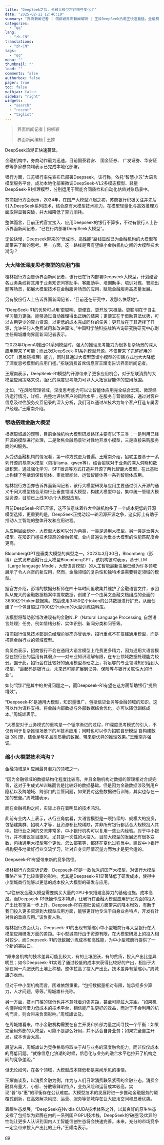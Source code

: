 ```yaml
---
title: "DeepSeek之后，金融大模型将迎哪些变化？"
date: "2025-02-11 12:46:10"
summary: "界面新闻记者 | 何柳颖界面新闻编辑 | 王姝DeepSeek热潮正快速蔓延。金融机构中，券商动作最..."
categories:
  - "qq"
lang:
  - "zh-CN"
translations:
  - "zh-CN"
tags:
  - "qq"
menu: ""
thumbnail: ""
lead: ""
comments: false
authorbox: false
pager: true
toc: false
mathjax: false
sidebar: "right"
widgets:
  - "search"
  - "recent"
  - "taglist"
---
```


> 界面新闻记者 | 何柳颖
> 
> 界面新闻编辑 | 王姝

DeepSeek热潮正快速蔓延。

金融机构中，券商动作最为迅速。目前国泰君安、 国金证券、 广发证券、华安证券等多家券商均表示已完成本地化部署。

银行方面，江苏银行率先宣布已部署Deepseek，该行称，依托“智慧小苏”大语言模型服务平台，成功本地化部署微调DeepSeek-VL2多模态模型、轻量DeepSeek-R1推理模型，分别运用于智能合同质检和自动化估值对账场景中。

苏商银行方面表示，2024年，在国产大模型兴起之初，苏商银行积极关注并先后引入DeepSeek系列技术，结合原有大模型技术能力，在模型轻量化与高效推理方面取得显著突破，并大幅降低了算力消耗。

整体而言，目前正式官宣接入、应用Deepseek的银行不算多，不过有银行人士告诉界面新闻记者，“已在行内部署DeepSeek大模型”。

无论快慢，Deepseek带来的“低成本、高性能”路线显然已为金融机构的大模型布局带来了新的思考。另一方面，这一路线是否有望缩小金融机构之间的大模型技术鸿沟？

### **大大降低深度思考模型的应用门槛**

桂林银行方面告诉界面新闻记者，该行已在行内部署Deepseek大模型，计划结合各业务条线将其用于业务知识问答助手、客服助手、培训助手、培训对练、智能出题等场景，拓展大模型技术在金融服务场景的应用，赋能金融服务高质量发展。

另有股份行人士告诉界面新闻记者，“目前还在研究中，没那么快落地”。

“DeepSeek-R1的优势可以用‘更聪明、更便宜、更开放’来概括。更聪明在于自主学习能力更强，能够通过自动推理得出正确的结果；更便宜在于借助算法优势，可以占用更少的算力资源，以更低的成本完成同样的任务；更开放在于其选择了开源，允许任何人免费试用和改进算法。”中国科学院科技战略咨询研究院研究中心副主任周城雄向界面新闻记者表示。

“2023年OpenAI推出O1系列模型时，强大的推理思考能力为很多复杂场景的深入应用带来了可能；而此次DeepSeek-R1系列模型开源，不仅带来了完整好用的COT（思维链推理）能力，同时其通过大模型蒸馏小模型的实践方式也大大降低了深度思考模型的应用门槛。”招联消费首席信息官王耀南告诉界面新闻记者。

王耀南表示，DeepSeek-R1模型的开源带来了更多应用机会，对于招联消费的大模型应用策略来说，强化的深度思考能力可以大大拓宽智能体的应用范围。

比如，“在风险管理领域，深度思考能力可以让智能体应用完全结合宏观、微观经济运行情况，详细、完整地评估客户的风险水平；在服务与营销领域，通过对客户信息及过往服务交互记录的深入分析，我们可以通过AI技术为每个客户打造专属客户经理。”王耀南介绍。

### **帮助搭建金融大模型**

根据周城雄的观察，目前金融机构大模型研发路径主要有以下三类：一是利用已经开源的模型进行处理，二是聚焦金融场景针对性地开发小模型，三是直接采购服务商的AI服务。

从受访金融机构的情况看，第一种方式更为普遍。王耀南介绍，招联主要基于一系列开源的基座大模型（包括llama、qwen等），结合招联对于业务的深入洞察和数据积累，通过强化学习、SFT微调等方式打造并开源了两代智鹿大模型，在此基础上构建了包括消保智能体、审批智能体、运营智能体等一系列智能体应用。

桂林银行方面亦告诉界面新闻记者，该行大模型研发与应用主要通过引入开源的通义千问大模型结合采购行业垂直领域大模型，构建大模型中台，集中统一管理大模型资源，目前已上线30余个大模型应用。

目前DeepSeek-R1已开源，这不仅意味着各大金融机构多了一个成本更低的开源模型选择，更重要的是，DeepSeek正搅动起一轮闭源开源之争，这实际上有助于推动人工智能的整体开发和应用进程。

从应用层面划分，大模型大致可以分为两类，一类是通用大模型，另一类是垂类大模型。在知识门槛技术较高的金融领域，业内普遍认为垂类大模型的性能匹配度会更高。

BloombergGPT是垂类大模型的典型之一。2023年3月30日，Bloomberg（彭博）正式发布金融行业大模型BloombergGPT，该机构彼时表示，基于LLM（Large language Model，大型语言模型）的人工智能最新进展已经为许多领域展示了令人兴奋的新应用，然而，金融领域的复杂性和独特术语需要特定领域的模型。

据官方介绍，彭博的数据分析师在四十年时间里收集并维护了金融语言文件，该团队从庞大的金融数据档案中提取数据，创建了一个由英文金融文档组成的全面的3630亿个token数据集。然后使用3450亿个token的公共数据进行扩充，从而创建了一个包含超过7000亿个token的大型训练语料库。

该模型将帮助彭博改进现有的金融NLP（Natural Language Processing, 自然语言处理）任务，例如情绪分析、实体识别、新闻分类和问答等。

招商银行信息技术部副总经理俞吴杰亦曾表示，招行重点不在搭建通用模型，而是搭建金融行业的领域模型。

俞吴杰表示，招商银行不会在通用大语言模型上花费更多精力，因为通用大语言模型在银行业的运用有其弱点——对专业知识理解有限，在专业领域数据处理能力较弱。囿于此，招行会在比较好的通用模型基础之上，将足够的专业领域知识给到大模型，“最起码是银行业，未来还可能扩展到证券、保险等与银行关联性大的行业”。

如何“喂料”是其中的关键问题之一，而Deepseek-R1有望在这方面帮助银行“提质增效”。

“Deepseek-R1是通用大模型，知识量很广，包括信贷业务等金融领域的知识，这可以作为语料支持。将金融内部数据与外部数据结合优化，亦可以降低训练成本。”周城雄表示。

“大模型对于业务模式的重构是一个循序渐进的过程，R1深度思考模式的引入，不仅有利于复杂推理场景下的AI技术应用；同时也可以作为招联自研模型‘自构建数据’的引擎，结合足够多且高质量的数据，带来更优异的推理效果。”王耀南亦强调。

### **缩小大模型技术鸿沟？**

金融领域是AI应用最具潜力的领域之一。

“因为金融领域的数据结构化程度比较高，并且金融机构对数据的管理相对合规完善，这对于生成式AI训练而言是比较好的数据基础。但是因为金融数据涉及到用户隐私以及跨地域、跨部门的监管问题，如果要对这些数据进行训练，其实也存在一定的壁垒。”周城雄表示。

而在金融机构之间，实际上存在着明显的技术鸿沟。

此前有业内人士表示，从行业角度看，大语言模型是一项持续的、规模大的投资，包括建集群、招聘人才等，且资源都比较稀缺，并非所有银行都适合大规模投入其中。银行业之间的交流非常多，中小银行机构可以复用一些业内经验。对于中小银行，并不建议盲目跟风，尤其是一次性的大投入，目前大模型的发展还有很多变数，包括通用大模型哪个更优，怎么部署等，都还在变化过程当中。建议中小银行机构更多地做好行业交流学习，针对自身实际情况量力而为才是更合适的。

Deepseek-R1有望带来新的竞争路径。

桂林银行方面告诉记者，Deepseek-R1是一款优秀的国产大模型，对该行大模型策略产生了比较重要的影响。尤其是Deepseek-R1显著降低了研发成本，使得中小型城商行能够以更低的成本投入大模型的研发与应用。

“以往研发金融大模型需要购买大量的GPU卡来搭建高算力的基础设施，成本高昂。而Deepseek-R1低操作成本特点，让我行在金融大模型应用研发方面的投入产出比有望进一步上升。Deepseek-R1在基础设施方面带来的降本增效，有助于我们投入更多资源到大模型应用方面，能够更好地专注于自身业务特点，开发有针对性的垂直应用。”该负责人称。

桂林银行方面认为，Deepseek-R1的出现有望缩小中小型城商行与大型银行在大模型应用研发方面的差距。中小型城商行由于资源有限，在大模型研发上的投入相对较少，而Deepseek-R1的低数据训练成本和高性能，为中小型城商行提供了一个新的突破口。

“原来各机构的技术差异可能比较大，有的土壤肥沃，有的贫瘠，投入产出比差异明显；如今Deepseek-R1实现了通过较低的成本来获得比较好的产出，相当于大家在同一片肥沃的土壤上种植，整体拉高了投入产出比，技术差异有望缩小。”周城雄亦表示。

但对于中小型机构而言，困难依然重重。“包括数据量相对有限，能承担多少算力，人才问题，等等。”周城雄补充称。

另一方面，技术门槛的降低也并不意味着消弭差距，甚至可能拉大差距。“如果机构懂得如何借力低成本的技术平台，相信能产生更好的效益，而对于不会利用的机构而言，则会带来负面影响。”周城雄谈及。

在周城雄看来，中小金融机构需要在自主开发和外部力量之间寻找一个平衡：如果完全用外部的大模型，可能不是那么好用，并不适合自身业务；如果完全自主开发，成本也会太高。

展望未来，周城雄认为竞争格局将取决于AI与业务的深度融合能力，而非仅仅成本的高低问题。“就像信息化浪潮的时候，信息化与业务的融合水平也拉开了机构之间的竞争差距。”

但无论如何，在各个领域，大模型成本降低都是喜闻乐见的事情。

王耀南谈及，以消费金融为例，作为与人们日常消费联系紧密的金融业态，消费金融具有量大、小额、分散等鲜明特点，业务风险和运营成本较高，实现“普”与“惠”的平衡存在公认难度。大模型技术的发展将进一步推动金融服务的颠覆式创新，在高效解决风控、运营、服务等领域存在巨大应用空间和显著优势。   

着眼生态发展，“DeepSeek在Nvidia CUDA技术体系之外，以其良好的原生生态支撑了包括华为昇腾在内的一系列国产GPU技术栈，DeepSeek的‘破圈’及优异的性能让更多人认识到国内人工智能信创生态将会快速完善。未来，充分的市场竞争一定会带来投入产出比的上升。”王耀南表示。

[qq](https://new.qq.com/rain/a/20250211A044BE00)
